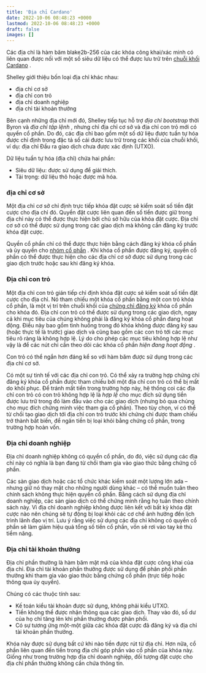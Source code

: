 ```yaml
---
title: 'Địa chỉ Cardano'
date: 2022-10-06 08:48:23 +0000
lastmod: 2022-10-06 08:48:23 +0000
draft: false
images: []
---
```


Các địa chỉ là hàm băm blake2b-256 của các khóa công khai/xác minh có liên quan được nối với một số siêu dữ liệu có thể được lưu trữ trên [chuỗi khối Cardano](https://cardano.org/) .

Shelley giới thiệu bốn loại địa chỉ khác nhau:

- địa chỉ cơ sở
- địa chỉ con trỏ
- địa chỉ doanh nghiệp
- địa chỉ tài khoản thưởng

Bên cạnh những địa chỉ mới đó, Shelley tiếp tục hỗ trợ *địa chỉ bootstrap* thời Byron và *địa chỉ tập lệnh* , nhưng chỉ địa chỉ cơ sở và địa chỉ con trỏ mới có quyền cổ phần. Do đó, các địa chỉ bao gồm một số dữ liệu được tuần tự hóa được chỉ định trong đặc tả sổ cái được lưu trữ trong các khối của chuỗi khối, ví dụ: địa chỉ Đầu ra giao dịch chưa được xác định (UTXO).

Dữ liệu tuần tự hóa (địa chỉ) chứa hai phần:

- Siêu dữ liệu: được sử dụng để giải thích.
- Tải trọng: dữ liệu thô hoặc được mã hóa.

### địa chỉ cơ sở

Một địa chỉ cơ sở chỉ định trực tiếp khóa đặt cược sẽ kiểm soát số tiền đặt cược cho địa chỉ đó. Quyền đặt cược liên quan đến số tiền được giữ trong địa chỉ này có thể được thực hiện bởi chủ sở hữu của khóa đặt cược. Địa chỉ cơ sở có thể được sử dụng trong các giao dịch mà không cần đăng ký trước khóa đặt cược.

Quyền cổ phần chỉ có thể được thực hiện bằng cách đăng ký khóa cổ phần và ủy quyền cho [nhóm cổ phần](https://docs.cardano.org/core-concepts/stake-pools) . Khi khóa cổ phần được đăng ký, quyền cổ phần có thể được thực hiện cho các địa chỉ cơ sở được sử dụng trong các giao dịch trước hoặc sau khi đăng ký khóa.

### Địa chỉ con trỏ

Một địa chỉ con trỏ gián tiếp chỉ định khóa đặt cược sẽ kiểm soát số tiền đặt cược cho địa chỉ. Nó tham chiếu một khóa cổ phần bằng một con trỏ khóa cổ phần, là một vị trí trên chuỗi khối của [chứng chỉ đăng ký](https://docs.cardano.org/getting-started/operating-a-stake-pool/creating-keys-and-certificates#creatinganoperationalcertificate) khóa cổ phần cho khóa đó. Địa chỉ con trỏ có thể được sử dụng trong các giao dịch, ngay cả khi mục tiêu của chúng không phải là đăng ký khóa cổ phần đang hoạt động. Điều này bao gồm tình huống trong đó khóa không được đăng ký sau (hoặc thực tế là trước) giao dịch và cũng bao gồm các con trỏ tới các mục tiêu rõ ràng là không hợp lệ. Lý do cho phép các mục tiêu không hợp lệ như vậy là để các nút chỉ cần theo dõi các khóa cổ phần *hiện đang hoạt động* .

Con trỏ có thể ngắn hơn đáng kể so với hàm băm được sử dụng trong các địa chỉ cơ sở.

Có một sự tinh tế với các địa chỉ con trỏ. Có thể xảy ra trường hợp chứng chỉ đăng ký khóa cổ phần được tham chiếu bởi một địa chỉ con trỏ có thể bị mất do khôi phục. Để tránh mất tiền trong trường hợp này, hệ thống coi các địa chỉ con trỏ có con trỏ không hợp lệ là *hợp lệ* cho mục đích sử dụng tiền được lưu trữ trong đó làm đầu vào cho các giao dịch (nhưng bỏ qua chúng cho mục đích chứng minh việc tham gia cổ phần). Theo tùy chọn, ví có thể từ chối tạo giao dịch tới địa chỉ con trỏ trước khi chứng chỉ được tham chiếu trở thành bất biến, để ngăn tiền bị loại khỏi bằng chứng cổ phần, trong trường hợp hoàn vốn.

### Địa chỉ doanh nghiệp

Địa chỉ doanh nghiệp không có quyền cổ phần, do đó, việc sử dụng các địa chỉ này có nghĩa là bạn đang từ chối tham gia vào giao thức bằng chứng cổ phần.

Các sàn giao dịch hoặc các tổ chức khác kiểm soát một lượng lớn ada – nhưng giữ nó thay mặt cho những người dùng khác – có thể muốn tuân theo chính sách không thực hiện quyền cổ phần. Bằng cách sử dụng địa chỉ doanh nghiệp, các sàn giao dịch có thể chứng minh rằng họ tuân theo chính sách này. Vì địa chỉ doanh nghiệp không được liên kết với bất kỳ khóa đặt cược nào nên chúng sẽ tự động bị loại khỏi các cơ chế ảnh hưởng đến lịch trình lãnh đạo vị trí. Lưu ý rằng việc sử dụng các địa chỉ không có quyền cổ phần sẽ làm giảm hiệu quả tổng số tiền cổ phần, vốn sẽ rơi vào tay kẻ thù tiềm năng.

### Địa chỉ tài khoản thưởng

Địa chỉ phần thưởng là hàm băm mật mã của khóa đặt cược công khai của địa chỉ. Địa chỉ tài khoản phần thưởng được sử dụng để phân phối phần thưởng khi tham gia vào giao thức bằng chứng cổ phần (trực tiếp hoặc thông qua ủy quyền).

Chúng có các thuộc tính sau:

- Kế toán kiểu tài khoản được sử dụng, không phải kiểu UTXO.
- Tiền không thể được nhận thông qua các giao dịch. Thay vào đó, số dư của họ chỉ tăng lên khi phần thưởng được phân phối.
- Có sự tương ứng một-một giữa các khóa đặt cược đã đăng ký và địa chỉ tài khoản phần thưởng.

Khóa này được sử dụng bất cứ khi nào tiền được rút từ địa chỉ. Hơn nữa, cổ phần liên quan đến tiền trong địa chỉ góp phần vào cổ phần của khóa này. Giống như trong trường hợp địa chỉ doanh nghiệp, đối tượng đặt cược cho địa chỉ phần thưởng không cần chứa thông tin.
